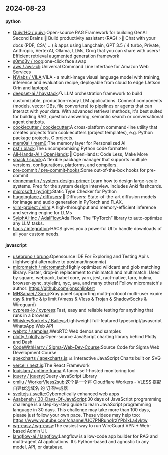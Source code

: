 ## 2024-08-23

#### python
* [QuivrHQ / quivr](https://github.com/QuivrHQ/quivr):Open-source RAG Framework for building GenAI Second Brains 🧠 Build productivity assistant (RAG) ⚡️🤖 Chat with your docs (PDF, CSV, ...) & apps using Langchain, GPT 3.5 / 4 turbo, Private, Anthropic, VertexAI, Ollama, LLMs, Groq that you can share with users ! Efficient retrieval augmented generation framework
* [s0md3v / roop](https://github.com/s0md3v/roop):one-click face swap
* [aws / aws-cli](https://github.com/aws/aws-cli):Universal Command Line Interface for Amazon Web Services
* [NVlabs / VILA](https://github.com/NVlabs/VILA):VILA - a multi-image visual language model with training, inference and evaluation recipe, deployable from cloud to edge (Jetson Orin and laptops)
* [deepset-ai / haystack](https://github.com/deepset-ai/haystack):🔍 LLM orchestration framework to build customizable, production-ready LLM applications. Connect components (models, vector DBs, file converters) to pipelines or agents that can interact with your data. With advanced retrieval methods, it's best suited for building RAG, question answering, semantic search or conversational agent chatbots.
* [cookiecutter / cookiecutter](https://github.com/cookiecutter/cookiecutter):A cross-platform command-line utility that creates projects from cookiecutters (project templates), e.g. Python package projects, C projects.
* [mem0ai / mem0](https://github.com/mem0ai/mem0):The memory layer for Personalized AI
* [psf / black](https://github.com/psf/black):The uncompromising Python code formatter
* [All-Hands-AI / OpenHands](https://github.com/All-Hands-AI/OpenHands):🙌 OpenHands: Code Less, Make More
* [spack / spack](https://github.com/spack/spack):A flexible package manager that supports multiple versions, configurations, platforms, and compilers.
* [pre-commit / pre-commit-hooks](https://github.com/pre-commit/pre-commit-hooks):Some out-of-the-box hooks for pre-commit
* [donnemartin / system-design-primer](https://github.com/donnemartin/system-design-primer):Learn how to design large-scale systems. Prep for the system design interview. Includes Anki flashcards.
* [microsoft / pyright](https://github.com/microsoft/pyright):Static Type Checker for Python
* [huggingface / diffusers](https://github.com/huggingface/diffusers):🤗 Diffusers: State-of-the-art diffusion models for image and audio generation in PyTorch and FLAX.
* [vllm-project / vllm](https://github.com/vllm-project/vllm):A high-throughput and memory-efficient inference and serving engine for LLMs
* [SylphAI-Inc / AdalFlow](https://github.com/SylphAI-Inc/AdalFlow):AdalFlow: The “PyTorch” library to auto-optimize any LLM tasks.
* [hacs / integration](https://github.com/hacs/integration):HACS gives you a powerful UI to handle downloads of all your custom needs.

#### javascript
* [usebruno / bruno](https://github.com/usebruno/bruno):Opensource IDE For Exploring and Testing Api's (lightweight alternative to postman/insomnia)
* [micromatch / micromatch](https://github.com/micromatch/micromatch):Highly optimized wildcard and glob matching library. Faster, drop-in replacement to minimatch and multimatch. Used by square, webpack, babel core, yarn, jest, ract-native, taro, bulma, browser-sync, stylelint, nyc, ava, and many others! Follow micromatch's author: https://github.com/jonschlinkert
* [MHSanaei / 3x-ui](https://github.com/MHSanaei/3x-ui):Xray panel supporting multi-protocol multi-user expire day & traffic & ip limit (Vmess & Vless & Trojan & ShadowSocks & Wireguard)
* [cypress-io / cypress](https://github.com/cypress-io/cypress):Fast, easy and reliable testing for anything that runs in a browser.
* [WhiskeySockets / Baileys](https://github.com/WhiskeySockets/Baileys):Lightweight full-featured typescript/javascript WhatsApp Web API
* [webrtc / samples](https://github.com/webrtc/samples):WebRTC Web demos and samples
* [plotly / plotly.js](https://github.com/plotly/plotly.js):Open-source JavaScript charting library behind Plotly and Dash
* [CodeWithHarry / Sigma-Web-Dev-Course](https://github.com/CodeWithHarry/Sigma-Web-Dev-Course):Source Code for Sigma Web Development Course
* [apexcharts / apexcharts.js](https://github.com/apexcharts/apexcharts.js):📊 Interactive JavaScript Charts built on SVG
* [vercel / next.js](https://github.com/vercel/next.js):The React Framework
* [louislam / uptime-kuma](https://github.com/louislam/uptime-kuma):A fancy self-hosted monitoring tool
* [jquery / jquery](https://github.com/jquery/jquery):jQuery JavaScript Library
* [cmliu / WorkerVless2sub](https://github.com/cmliu/WorkerVless2sub):这个是一个将 Cloudflare Workers - VLESS 搭配 自建优选域名 的 订阅生成器
* [sveltejs / svelte](https://github.com/sveltejs/svelte):Cybernetically enhanced web apps
* [Asabeneh / 30-Days-Of-JavaScript](https://github.com/Asabeneh/30-Days-Of-JavaScript):30 days of JavaScript programming challenge is a step-by-step guide to learn JavaScript programming language in 30 days. This challenge may take more than 100 days, please just follow your own pace. These videos may help too: https://www.youtube.com/channel/UC7PNRuno1rzYPb1xLa4yktw
* [wg-easy / wg-easy](https://github.com/wg-easy/wg-easy):The easiest way to run WireGuard VPN + Web-based Admin UI.
* [langflow-ai / langflow](https://github.com/langflow-ai/langflow):Langflow is a low-code app builder for RAG and multi-agent AI applications. It’s Python-based and agnostic to any model, API, or database.
